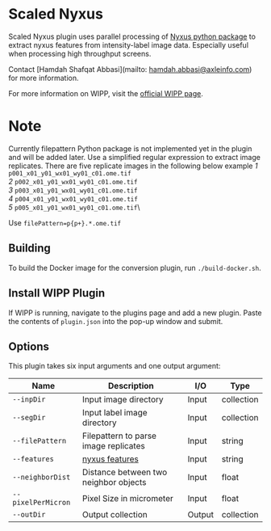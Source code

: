 # Scaled Nyxus


Scaled Nyxus plugin uses parallel processing of [Nyxus python package](https://pypi.org/project/nyxus/) to extract nyxus features from intensity-label image data. Especially useful when processing high throughput screens.

Contact [Hamdah Shafqat Abbasi](mailto: hamdah.abbasi@axleinfo.com) for more information.

For more information on WIPP, visit the [official WIPP page](https://isg.nist.gov/deepzoomweb/software/wipp).


# Note
Currently filepattern Python package is not implemented yet in the plugin and will be added later. Use a simplified regular expression to extract image replicates. There are five replicate images in the following below example
*1* `p001_x01_y01_wx01_wy01_c01.ome.tif`\
*2* `p002_x01_y01_wx01_wy01_c01.ome.tif`\
*3* `p003_x01_y01_wx01_wy01_c01.ome.tif`\
*4* `p004_x01_y01_wx01_wy01_c01.ome.tif`\
*5* `p005_x01_y01_wx01_wy01_c01.ome.tif`\

Use `filePattern=p{p+}.*.ome.tif`


## Building

To build the Docker image for the conversion plugin, run
`./build-docker.sh`.

## Install WIPP Plugin

If WIPP is running, navigate to the plugins page and add a new plugin. Paste the
contents of `plugin.json` into the pop-up window and submit.

## Options

This plugin takes six input arguments and one output argument:

| Name               | Description                                                   | I/O    | Type          |
|--------------------|---------------------------------------------------------------|--------|---------------|
| `--inpDir`         | Input image directory                                         | Input  | collection    |
| `--segDir`         | Input label image directory                                   | Input  | collection    |
| `--filePattern`    | Filepattern to parse image replicates                         | Input  | string        |
| `--features`       | [nyxus features](https://pypi.org/project/nyxus/)           | Input  | string        |
| `--neighborDist`   | Distance between two neighbor objects                         | Input  | float         |
| `--pixelPerMicron` | Pixel Size in micrometer                                      | Input  | float         |
| `--outDir`         | Output collection                                             | Output | collection    |




